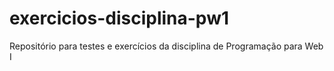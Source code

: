# exercicios-disciplina-pw1
Repositório para testes e exercícios da disciplina de Programação para Web I
